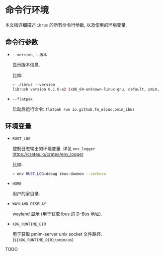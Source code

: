 # 命令行环境

本文档详细描述 `ibrus` 的所有命令行参数,
以及使用的环境变量.


## 命令行参数

+ `--version`, `--版本`

  显示版本信息.

  比如:

  ```sh
  > ./ibrus --version
  librush version 0.1.0-a2 (x86_64-unknown-linux-gnu, default, pmim, tokio)
  ```

+ `--flatpak`

  启动后运行命令: `flatpak run io.github.fm_elpac.pmim_ibus`


## 环境变量

+ `RUST_LOG`

  控制日志输出的环境变量.
  详见 `env_logger` <https://crates.io/crates/env_logger>

  比如:

  ```sh
  > env RUST_LOG=debug ibus-daemon --verbose
  ```

+ `HOME`

  用户的家目录.

+ `WAYLAND_DISPLAY`

  wayland 显示 (用于获取 ibus 的 D-Bus 地址).

+ `XDG_RUNTIME_DIR`

  用于获取 pmim-server unix socket 文件路径.
  (`${XDG_RUNTIME_DIR}/pmim/us`)

TODO
